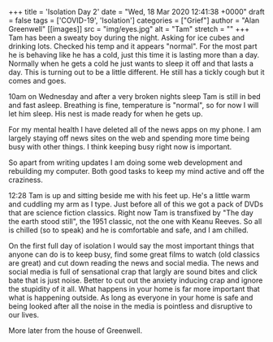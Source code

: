 +++
title = 'Isolation Day 2'
date = "Wed, 18 Mar 2020 12:41:38 +0000"
draft = false
tags = ['COVID-19', 'Isolation']
categories = ["Grief"]
author = "Alan Greenwell"
[[images]]
  src = "img/eyes.jpg"
  alt = "Tam"
  stretch = ""
+++
Tam has been a sweaty boy during the night. Asking for ice cubes and drinking lots. Checked his temp and it appears "normal". For the most part he is behaving like he has a cold, just this time it is lasting more than a day. Normally when he gets a cold he just wants to sleep it off and that lasts a day. This is turning out to be a little different. He still has a tickly cough but it comes and goes.
<!--more-->
10am on Wednesday and after a very broken nights sleep Tam is still in bed and fast asleep. Breathing is fine, temperature is "normal", so for now I will let him sleep. His nest is made ready for when he gets up.

For my mental health I have deleted all of the news apps on my phone. I am largely staying off news sites on the web and spending more time being busy with other things. I think keeping busy right now is important.

So apart from writing updates I am doing some web development and rebuilding my computer. Both good tasks to keep my mind active and off the craziness.

12:28 Tam is up and sitting beside me with his feet up. He's a little warm and cuddling my arm as I type. Just before all of this we got a pack of DVDs that are science fiction classics. Right now Tam is transfixed by "The day the earth stood still", the 1951 classic, not the one with Keanu Reeves. So all is chilled (so to speak) and he is comfortable and safe, and I am chilled.

On the first full day of isolation I would say the most important things that anyone can do is to keep busy, find some great films to watch (old classics are great) and cut down reading the news and social media. The news and social media is full of sensational crap that largly are sound bites and click bate that is just noise. Better to cut out the anxiety inducing crap and ignore the stupidity of it all. What happens in your home is far more important that what is happening outside. As long as everyone in your home is safe and being looked after all the noise in the media is pointless and disruptive to our lives.

More later from the house of Greenwell.